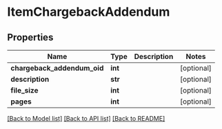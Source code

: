 # ItemChargebackAddendum

## Properties
Name | Type | Description | Notes
------------ | ------------- | ------------- | -------------
**chargeback_addendum_oid** | **int** |  | [optional] 
**description** | **str** |  | [optional] 
**file_size** | **int** |  | [optional] 
**pages** | **int** |  | [optional] 

[[Back to Model list]](../README.md#documentation-for-models) [[Back to API list]](../README.md#documentation-for-api-endpoints) [[Back to README]](../README.md)


